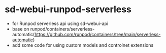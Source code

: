 # sd-webui-runpod-serverless
- for Runpod serverless api using sd-webui-api
- base on runpod/containers/serverless-automatic(https://github.com/runpod/containers/tree/main/serverless-automatic)
- add some code for using custom models and controlnet extensions